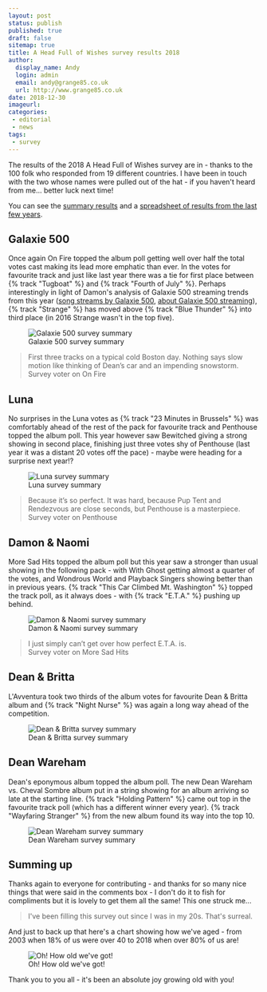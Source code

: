 ```yaml
---
layout: post
status: publish
published: true
draft: false
sitemap: true
title: A Head Full of Wishes survey results 2018
author:
  display_name: Andy
  login: admin
  email: andy@grange85.co.uk
  url: http://www.grange85.co.uk
date: 2018-12-30
imageurl: 
categories:
 - editorial
 - news
tags:
 - survey
---
```

<p class="lead">The results of the 2018 A Head Full of Wishes survey are in - thanks to the 100 folk who responded from 19 different countries. I have been in touch with the two whose names were pulled out of the hat - if you haven't heard from me... better luck next time!</p>
<p>You can see the <a href="https://datastudio.google.com/open/1_bvxDftuBA4kH7b_NO6z4MGqwLPaApJ3">summary results</a> and a <a href="https://docs.google.com/spreadsheets/d/1jW6kr5cKBG_LDEGMcbqwolCFVUhFE_UTzHVJSB-eWd0/edit?usp=sharing">spreadsheet of results from the last few years</a>.</p>

<h2>Galaxie 500</h2>
<p>Once again On Fire topped the album poll getting well over half the total votes cast making its lead more emphatic than ever. In the votes for favourite track and just like last year there was a tie for first place between {% track "Tugboat" %} and {% track "Fourth of July" %}. Perhaps interestingly in light of Damon's analysis of Galaxie 500 streaming trends from this year (<a href="http://internationalsadhits.tumblr.com/post/174500590648/song-streams-by-galaxie-500-on-spotify-may-2018">song streams by Galaxie 500</a>, <a href="http://internationalsadhits.tumblr.com/post/174500590648/song-streams-by-galaxie-500-on-spotify-may-2018">about Galaxie 500 streaming</a>), {% track "Strange" %} has moved above {% track "Blue Thunder" %} into third place (in 2016 Strange wasn't in the top five).</p>
<figure class="caption aligncenter"><img src="https://media.fullofwishes.co.uk/00-misc/survey-2018/galaxie-500-survey-2018.png" alt="Galaxie 500 survey summary" /><figcaption class="caption-text">Galaxie 500 survey summary</figcaption></figure>
<blockquote>First three tracks on a typical cold Boston day. Nothing says slow motion like thinking of Dean’s car and an impending snowstorm.<footer>Survey voter on On Fire</footer></blockquote>

<h2>Luna</h2>
<p>No surprises in the Luna votes as {% track "23 Minutes in Brussels" %} was comfortably ahead of the rest of the pack for favourite track and Penthouse topped the album poll. This year however saw Bewitched giving a strong showing in second place, finishing just three votes shy of Penthouse (last year it was a distant 20 votes off the pace) - maybe were heading for a surprise next year!?</p>
<figure class="caption aligncenter"><img src="https://media.fullofwishes.co.uk/00-misc/survey-2018/luna-survey-2018.png" alt="Luna survey summary" /><figcaption class="caption-text">Luna survey summary</figcaption></figure>
<blockquote>Because it’s so perfect. It was hard, because Pup Tent and Rendezvous are close seconds, but Penthouse is a masterpiece.<footer>Survey voter on Penthouse</footer></blockquote>

<h2>Damon & Naomi</h2>
<p>More Sad Hits topped the album poll but this year saw a stronger than usual showing in the following pack - with With Ghost getting almost a quarter of the votes, and Wondrous World and Playback Singers showing better than in previous years. {% track "This Car Climbed Mt. Washington" %} topped the track poll, as it always does - with {% track "E.T.A." %} pushing up behind.</p>
<figure class="caption aligncenter"><img src="https://media.fullofwishes.co.uk/00-misc/survey-2018/damon-and-naomi-survey-2018.png" alt="Damon & Naomi survey summary" /><figcaption class="caption-text">Damon & Naomi survey summary</figcaption></figure>
<blockquote>I just simply can’t get over how perfect E.T.A. is.<footer>Survey voter on More Sad Hits</footer></blockquote>

<h2>Dean & Britta</h2>
<p>L'Avventura took two thirds of the album votes for favourite Dean & Britta album and {% track "Night Nurse" %} was again a long way ahead of the competition.</p>
<figure class="caption aligncenter"><img src="https://media.fullofwishes.co.uk/00-misc/survey-2018/dean-and-britta-survey-2018.png" alt="Dean & Britta survey summary" /><figcaption class="caption-text">Dean & Britta survey summary</figcaption></figure>

<h2>Dean Wareham</h2>
<p>Dean's eponymous album topped the album poll. The new Dean Wareham vs. Cheval Sombre album put in a string showing for an album arriving so late at the starting line. {% track "Holding Pattern" %} came out top in the favourite track poll (which has a different winner every year). {% track "Wayfaring Stranger" %} from the new album found its way into the top 10.</p>
<figure class="caption aligncenter"><img src="https://media.fullofwishes.co.uk/00-misc/survey-2018/dean-wareham-survey-2018.png" alt="Dean Wareham survey summary" /><figcaption class="caption-text">Dean Wareham survey summary</figcaption></figure>

<h2>Summing up</h2>
<p>Thanks again to everyone for contributing - and thanks for so many nice things that were said in the comments box - I don't do it to fish for compliments but it is lovely to get them all the same! This one struck me...</p>
<blockquote>I've been filling this survey out since I was in my 20s. That's surreal.</blockquote>
<p>And just to back up that here's a chart showing how we've aged - from 2003 when 18% of us were over 40 to 2018 when over 80% of us are!</p>
<figure class="caption aligncenter"><img src="https://media.fullofwishes.co.uk/00-misc/survey-2018/so-very-old-survey-2003-2018.png" alt="Oh! How old we've got!" /><figcaption class="caption-text">Oh! How old we've got!</figcaption></figure>
<p>Thank you to you all - it's been an absolute joy growing old with you!</p>
